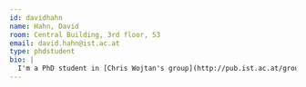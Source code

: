 ```yaml
---
id: davidhahn
name: Hahn, David
room: Central Building, 3rd floor, 53
email: david.hahn@ist.ac.at
type: phdstudent
bio: |
  I'm a PhD student in [Chris Wojtan's group](http://pub.ist.ac.at/group_wojtan/) mostly working on simulations of brittle fracture. I've previously studied simulation engineering at [St. P&ouml;lten University of Applied Sciences](https://www.fhstp.ac.at/en).
---
```

